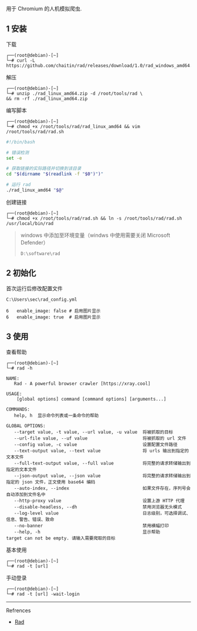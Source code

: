 用于 Chromium 的人机模拟爬虫.

## 1 安装

下载

```
┌──(root@debian)-[~]
└─# curl -L https://github.com/chaitin/rad/releases/download/1.0/rad_windows_amd64.zip
```

解压

```
┌──(root@debian)-[~]
└─# unzip ./rad_linux_amd64.zip -d /root/tools/rad \
&& rm -rf ./rad_linux_amd64.zip
```

编写脚本

```shell
┌──(root@debian)-[~]
└─# chmod +x /root/tools/rad/rad_linux_amd64 && vim /root/tools/rad/rad.sh
```

```sh
#!/bin/bash

# 错误检测
set -e

# 获取链接的实际路径并切换到该目录
cd "$(dirname "$(readlink -f "$0")")"

# 运行 rad
./rad_linux_amd64 "$@"
```

创建链接

```shell
┌──(root@debian)-[~]
└─# chmod +x /root/tools/rad/rad.sh && ln -s /root/tools/rad/rad.sh /usr/local/bin/rad
```

> windows 中添加至环境变量（windws 中使用需要关闭 Microsoft Defender）
>
> ```
> D:\software\rad
> ```

## 2 初始化

首次运行后修改配置文件

```
C:\Users\sec\rad_config.yml
```

```
6	enable_image: false # 启用图片显示
6	enable_image: true  # 启用图片显示
```

## 3 使用

查看帮助

```shell
┌──(root@debian)-[~]
└─# rad -h
```

```
NAME:
   Rad - A powerful browser crawler [https://xray.cool]

USAGE:
    [global options] command [command options] [arguments...]

COMMANDS:
   help, h  显示命令列表或一条命令的帮助

GLOBAL OPTIONS:
   --target value, -t value, --url value, -u value  将被抓取的目标
   --url-file value, --uf value                     将被抓取的 url 文件
   --config value, -c value                         设置配置文件路径
   --text-output value, --text value                将 urls 输出到指定的文本文件
   --full-text-output value, --full value           将完整的请求转储输出到指定的文本文件
   --json-output value, --json value                将完整的请求转储输出到指定的 json 文件，正文使用 base64 编码
   --auto-index, --index                            如果文件存在，序列号会自动添加到文件名中
   --http-proxy value                               设置上游 HTTP 代理
   --disable-headless, --dh                         禁用浏览器无头模式
   --log-level value                                日志级别，可选择调试、信息、警告、错误、致命
   --no-banner                                      禁用横幅打印
   --help, -h                                       显示帮助
target can not be empty. 请输入需要爬取的目标
```

基本使用

```shell
┌──(root@debian)-[~]
└─# rad -t [url]
```

手动登录

```shell
┌──(root@debian)-[~]
└─# rad -t [url] -wait-login
```

---

Refrences

- [Rad](https://github.com/chaitin/rad)
